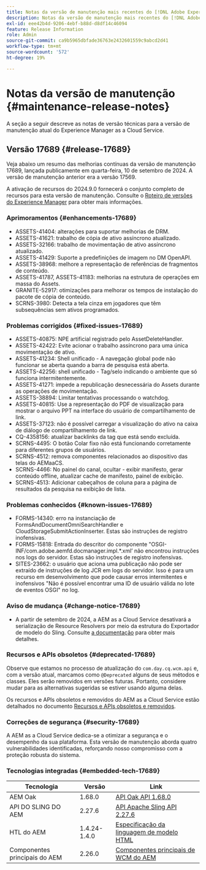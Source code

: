 ```yaml
---
title: Notas da versão de manutenção mais recentes do [!DNL Adobe Experience Manager] as a Cloud Service.
description: Notas da versão de manutenção mais recentes do [!DNL Adobe Experience Manager] as a Cloud Service.
exl-id: eee42b4d-9206-4ebf-b88d-d8df14c46094
feature: Release Information
role: Admin
source-git-commit: ca9b5965dbfade36763e2432601559c9abcd2d41
workflow-type: tm+mt
source-wordcount: '572'
ht-degree: 19%

---
```



# Notas da versão de manutenção {#maintenance-release-notes}

A seção a seguir descreve as notas de versão técnicas para a versão de manutenção atual do Experience Manager as a Cloud Service.

## Versão 17689 {#release-17689}

Veja abaixo um resumo das melhorias contínuas da versão de manutenção 17689, lançada publicamente em quarta-feira, 10 de setembro de 2024. A versão de manutenção anterior era a versão 17569.

A ativação de recursos do 2024.9.0 fornecerá o conjunto completo de recursos para esta versão de manutenção. Consulte o [Roteiro de versões do Experience Manager](https://experienceleague.adobe.com/en/docs/experience-manager-release-information/aem-release-updates/update-releases-roadmap) para obter mais informações.

### Aprimoramentos {#enhancements-17689}

* ASSETS-41404: alterações para suportar melhorias de DRM.
* ASSETS-41621: trabalho de cópia de ativo assíncrono atualizado.
* ASSETS-32166: trabalho de movimentação de ativo assíncrono atualizado.
* ASSETS-41429: Suporte a predefinições de imagem no DM OpenAPI.
* ASSETS-38968: melhore a representação de referências de fragmentos de conteúdo.
* ASSETS-41787, ASSETS-41183: melhorias na estrutura de operações em massa do Assets.
* GRANITE-52917: otimizações para melhorar os tempos de instalação do pacote de cópia de conteúdo.
* SCRNS-3980: Detecta a tela cinza em jogadores que têm subsequências sem ativos programados.

### Problemas corrigidos {#fixed-issues-17689}

* ASSETS-40875: NPE artificial registrado pelo AssetDeleteHandler.
* ASSETS-42422: Evite acionar o trabalho assíncrono para uma única movimentação de ativo.
* ASSETS-41234: Shell unificado - A navegação global pode não funcionar se aberta quando a barra de pesquisa está aberta.
* ASSETS-42256: shell unificado - Tag/selo indicando o ambiente que só funciona intermitentemente.
* ASSETS-41271: impede a republicação desnecessária do Assets durante as operações de movimentação.
* ASSETS-38894: Limitar tentativas processando o watchdog.
* ASSETS-40815: Use a representação do PDF de visualização para mostrar o arquivo PPT na interface do usuário de compartilhamento de link.
* ASSETS-37123: não é possível carregar a visualização do ativo na caixa de diálogo de compartilhamento de link.
* CQ-4358156: atualizar backlinks da tag que está sendo excluída.
* SCRNS-4495: O botão Colar fixo não está funcionando corretamente para diferentes grupos de usuários.
* SCRNS-4512: remova componentes relacionados ao dispositivo das telas do AEMaaCS.
* SCRNS-4466: No painel do canal, ocultar - exibir manifesto, gerar conteúdo offline, atualizar cache de manifesto, painel de exibição.
* SCRNS-4513: Adicionar cabeçalhos de coluna para a página de resultados da pesquisa na exibição de lista.

### Problemas conhecidos {#known-issues-17689}

* FORMS-14340: erro na instanciação de FormsAndDocumentOmniSearchHandler e CloudStorageSubmitActionInserter. Estas são instruções de registro inofensivas.
* FORMS-15818: Entrada do descritor do componente &quot;OSGI-INF/com.adobe.aemfd.docmanager.impl.*.xml’ não encontrou instruções nos logs do servidor. Estas são instruções de registro inofensivas.
* SITES-23662: o usuário que aciona uma publicação não pode ser extraído de instruções de log JCR em logs do servidor. Isso é para um recurso em desenvolvimento que pode causar erros intermitentes e inofensivos &quot;Não é possível encontrar uma ID de usuário válida no lote de eventos OSGI&quot; no log.

### Aviso de mudança {#change-notice-17689}

* A partir de setembro de 2024, a AEM as a Cloud Service desativará a serialização de Resource Resolvers por meio da estrutura do Exportador de modelo do Sling. Consulte [a documentação](/help/implementing/developing/hybrid/disallow-the-serialization-of-resourceresolvers-via-sling-model-exporter.md) para obter mais detalhes.

### Recursos e APIs obsoletos {#deprecated-17689}

Observe que estamos no processo de atualização do `com.day.cq.wcm.api` e, com a versão atual, marcamos como `@Deprecated` alguns de seus métodos e classes. Eles serão removidos em versões futuras. Portanto, considere mudar para as alternativas sugeridas se estiver usando alguma delas.

Os recursos e APIs obsoletos e removidos do AEM as a Cloud Service estão detalhados no documento [Recursos e APIs obsoletos e removidos](/help/release-notes/deprecated-removed-features.md).

### Correções de segurança {#security-17689}

A AEM as a Cloud Service dedica-se a otimizar a segurança e o desempenho da sua plataforma. Esta versão de manutenção aborda quatro vulnerabilidades identificadas, reforçando nosso compromisso com a proteção robusta do sistema.

### Tecnologias integradas {#embedded-tech-17689}

| Tecnologia | Versão | Link |
|---|---|---|
| AEM Oak | 1.68.0 | [API Oak API 1.68.0](https://www.javadoc.io/doc/org.apache.jackrabbit/oak-api/1.68.0/index.html) |
| API DO SLING DO AEM | 2.27.6 | [API Apache Sling API 2.27.6](https://www.javadoc.io/doc/org.apache.sling/org.apache.sling.api/latest/index.html) |
| HTL do AEM | 1.4.24-1.4.0 | [Especificação da linguagem de modelo HTML](https://github.com/adobe/htl-spec) |
| Componentes principais do AEM | 2.26.0 | [Componentes principais de WCM do AEM](https://github.com/adobe/aem-core-wcm-components) |
